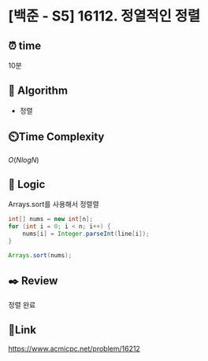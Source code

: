 # [백준 - S5] 16112. 정열적인 정렬

## ⏰ **time**

10분

## :pushpin: **Algorithm**

- 정렬

## ⏲️**Time Complexity**

$O(NlogN)$

## :round_pushpin: **Logic**
Arrays.sort를 사용해서 정렬렬
```java
int[] nums = new int[n];
for (int i = 0; i < n; i++) {
    nums[i] = Integer.parseInt(line[i]);
}

Arrays.sort(nums);
```

## :black_nib: **Review**  
정렬 완료

## 📡**Link**
https://www.acmicpc.net/problem/16212